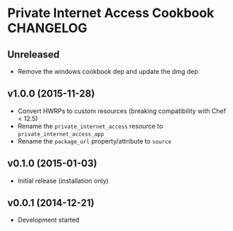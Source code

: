 Private Internet Access Cookbook CHANGELOG
==========================================

Unreleased
----------
- Remove the windows cookbook dep and update the dmg dep

v1.0.0 (2015-11-28)
-------------------
- Convert HWRPs to custom resources (breaking compatibility with Chef < 12.5)
- Rename the `private_internet_access` resource to `private_internet_access_app`
- Rename the `package_url` property/attribute to `source`

v0.1.0 (2015-01-03)
-------------------
- Initial release (installation only)

v0.0.1 (2014-12-21)
-------------------
- Development started
